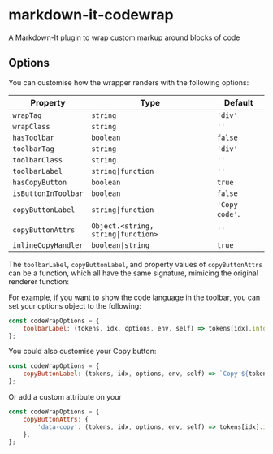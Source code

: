 # markdown-it-codewrap

A Markdown-It plugin to wrap custom markup around blocks of code

## Options

You can customise how the wrapper renders with the following options:

| Property            | Type                                | Default        |
| ------------------- | ----------------------------------- | -------------- |
| `wrapTag`           | `string`                            | `'div'`        |
| `wrapClass`         | `string`                            | `''`           |
| `hasToolbar`        | `boolean`                           | `false`        |
| `toolbarTag`        | `string`                            | `'div'`        |
| `toolbarClass`      | `string`                            | `''`           |
| `toolbarLabel`      | `string\|function`                  | `''`           |
| `hasCopyButton`     | `boolean`                           | `true`         |
| `isButtonInToolbar` | `boolean`                           | `false`        |
| `copyButtonLabel`   | `string\|function`                  | `'Copy code'`. |
| `copyButtonAttrs`   | `Object.<string, string\|function>` | `''`           |
| `inlineCopyHandler` | `boolean\|string`                   | `true`         |

The `toolbarLabel`, `copyButtonLabel`, and property values of `copyButtonAttrs` can be a function, which all have the same signature, mimicing the original renderer function:

For example, if you want to show the code language in the toolbar, you can set your options object to the following:

```js
const codeWrapOptions = {
	toolbarLabel: (tokens, idx, options, env, self) => tokens[idx].info.toUpperCase(),
};
```

You could also customise your Copy button:

```js
const codeWrapOptions = {
	copyButtonLabel: (tokens, idx, options, env, self) => `Copy ${tokens[idx].info.toUpperCase()} code`,
};
```

Or add a custom attribute on your

```js
const codeWrapOptions = {
	copyButtonAttrs: {
		'data-copy': (tokens, idx, options, env, self) => tokens[idx].info,
	},
};
```
